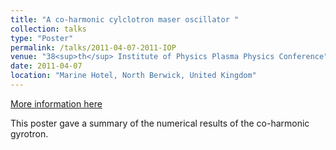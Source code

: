 ```yaml
---
title: "A co-harmonic cylclotron maser oscillator "
collection: talks
type: "Poster"
permalink: /talks/2011-04-07-2011-IOP
venue: "38<sup>th</sup> Institute of Physics Plasma Physics Conference"
date: 2011-04-07
location: "Marine Hotel, North Berwick, United Kingdom"
---
```


[More information here](https://cdn.eventsforce.net/files/ef-q5vmtsq56tk6/website/105/plasma_physics_handbook.pdf)

This poster gave a summary of the numerical results of the co-harmonic gyrotron.
